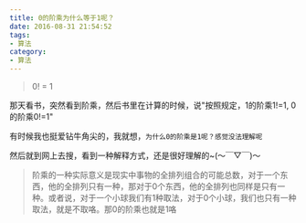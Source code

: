 ```yaml
---
title: 0的阶乘为什么等于1呢？
date: 2016-08-31 21:54:52
tags:
- 算法
category:
- 算法
---
```


> 0! = 1

那天看书，突然看到阶乘，然后书里在计算的时候，说"按照规定，1的阶乘1!=1, 0的阶乘0!=1"

有时候我也挺爱钻牛角尖的，我就想，`为什么0的阶乘是1呢？感觉没法理解呢`

然后就到网上去搜，看到一种解释方式，还是很好理解的~(～￣▽￣)～

> 阶乘的一种实际意义是现实中事物的全排列组合的可能总数，对于一个东西，他的全排列只有一种，那对于0个东西，他的全排列也同样是只有一种。或者说，对于一个小球我们有1种取法，对于0个小球，我们也只有一种取法，就是不取咯。那0的阶乘也就是1咯
